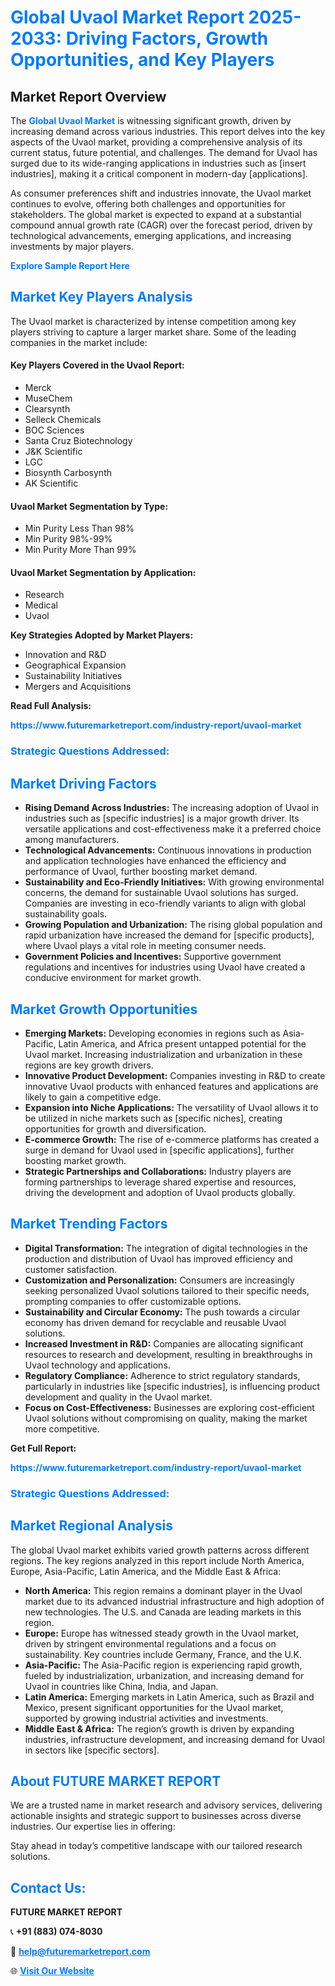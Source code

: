 <h1 style="color: #007BFF;">Global Uvaol Market Report 2025-2033: Driving Factors, Growth Opportunities, and Key Players</h1>

<section id="overview">
<h2>Market Report Overview</h2>
<p>The <a href="https://www.futuremarketreport.com/industry-report/uvaol-market" style="color: #007BFF; text-decoration: none;"><strong>Global Uvaol Market</strong></a> is witnessing significant growth, driven by increasing demand across various industries. This report delves into the key aspects of the Uvaol market, providing a comprehensive analysis of its current status, future potential, and challenges. The demand for Uvaol has surged due to its wide-ranging applications in industries such as [insert industries], making it a critical component in modern-day [applications].</p>
<p>As consumer preferences shift and industries innovate, the Uvaol market continues to evolve, offering both challenges and opportunities for stakeholders. The global market is expected to expand at a substantial compound annual growth rate (CAGR) over the forecast period, driven by technological advancements, emerging applications, and increasing investments by major players.</p>
</section>

<section id="overview">
<p><a href="https://www.futuremarketreport.com/request-sample/reportId=111995" style="color: #007BFF; text-decoration: none;"><strong>Explore Sample Report Here</strong></a></p>
</section>

<section id="key-players">
<h2 style="color: #007BFF;">Market Key Players Analysis</h2>
<p>The Uvaol market is characterized by intense competition among key players striving to capture a larger market share. Some of the leading companies in the market include:</p>
<h4>Key Players Covered in the Uvaol Report:</h4>
<ul><li>Merck</li><li>MuseChem</li><li>Clearsynth</li><li>Selleck Chemicals</li><li>BOC Sciences</li><li>Santa Cruz Biotechnology</li><li>J&amp;K Scientific</li><li>LGC</li><li>Biosynth Carbosynth</li><li>AK Scientific</li></ul>
<h4>Uvaol Market Segmentation by Type:</h4>
<ul><li>Min Purity Less Than 98%</li><li>Min Purity 98%-99%</li><li>Min Purity More Than 99%</li></ul>

<h4>Uvaol Market Segmentation by Application:</h4>
<ul><li>Research</li><li>Medical</li><li>Uvaol</li></ul>
<p><strong>Key Strategies Adopted by Market Players:</strong></p>
<ul>
<li>Innovation and R&D</li>
<li>Geographical Expansion</li>
<li>Sustainability Initiatives</li>
<li>Mergers and Acquisitions</li>
</ul>
</section>

<section>
<p><strong>Read Full Analysis: </strong></p><a href="https://www.futuremarketreport.com/industry-report/uvaol-market" style="color: #007BFF; text-decoration: none;"><strong>https://www.futuremarketreport.com/industry-report/uvaol-market</strong></a>
<h3 style="color: #007BFF;">Strategic Questions Addressed:</h3>
</section>

<section id="driving-factors">
<h2 style="color: #007BFF;">Market Driving Factors</h2>
<ul>
<li><strong>Rising Demand Across Industries:</strong> The increasing adoption of Uvaol in industries such as [specific industries] is a major growth driver. Its versatile applications and cost-effectiveness make it a preferred choice among manufacturers.</li>
<li><strong>Technological Advancements:</strong> Continuous innovations in production and application technologies have enhanced the efficiency and performance of Uvaol, further boosting market demand.</li>
<li><strong>Sustainability and Eco-Friendly Initiatives:</strong> With growing environmental concerns, the demand for sustainable Uvaol solutions has surged. Companies are investing in eco-friendly variants to align with global sustainability goals.</li>
<li><strong>Growing Population and Urbanization:</strong> The rising global population and rapid urbanization have increased the demand for [specific products], where Uvaol plays a vital role in meeting consumer needs.</li>
<li><strong>Government Policies and Incentives:</strong> Supportive government regulations and incentives for industries using Uvaol have created a conducive environment for market growth.</li>
</ul>
</section>

<section id="growth-opportunities">
<h2 style="color: #007BFF;">Market Growth Opportunities</h2>
<ul>
<li><strong>Emerging Markets:</strong> Developing economies in regions such as Asia-Pacific, Latin America, and Africa present untapped potential for the Uvaol market. Increasing industrialization and urbanization in these regions are key growth drivers.</li>
<li><strong>Innovative Product Development:</strong> Companies investing in R&D to create innovative Uvaol products with enhanced features and applications are likely to gain a competitive edge.</li>
<li><strong>Expansion into Niche Applications:</strong> The versatility of Uvaol allows it to be utilized in niche markets such as [specific niches], creating opportunities for growth and diversification.</li>
<li><strong>E-commerce Growth:</strong> The rise of e-commerce platforms has created a surge in demand for Uvaol used in [specific applications], further boosting market growth.</li>
<li><strong>Strategic Partnerships and Collaborations:</strong> Industry players are forming partnerships to leverage shared expertise and resources, driving the development and adoption of Uvaol products globally.</li>
</ul>
</section>

<section id="trending-factors">
<h2 style="color: #007BFF;">Market Trending Factors</h2>
<ul>
<li><strong>Digital Transformation:</strong> The integration of digital technologies in the production and distribution of Uvaol has improved efficiency and customer satisfaction.</li>
<li><strong>Customization and Personalization:</strong> Consumers are increasingly seeking personalized Uvaol solutions tailored to their specific needs, prompting companies to offer customizable options.</li>
<li><strong>Sustainability and Circular Economy:</strong> The push towards a circular economy has driven demand for recyclable and reusable Uvaol solutions.</li>
<li><strong>Increased Investment in R&D:</strong> Companies are allocating significant resources to research and development, resulting in breakthroughs in Uvaol technology and applications.</li>
<li><strong>Regulatory Compliance:</strong> Adherence to strict regulatory standards, particularly in industries like [specific industries], is influencing product development and quality in the Uvaol market.</li>
<li><strong>Focus on Cost-Effectiveness:</strong> Businesses are exploring cost-efficient Uvaol solutions without compromising on quality, making the market more competitive.</li>
</ul>
</section>

<section>
<p><strong>Get Full Report: </strong></p><a href="https://www.futuremarketreport.com/industry-report/uvaol-market" style="color: #007BFF; text-decoration: none;"><strong>https://www.futuremarketreport.com/industry-report/uvaol-market</strong></a>
<h3 style="color: #007BFF;">Strategic Questions Addressed:</h3>
</section>


<section id="regional-analysis">
<h2 style="color: #007BFF;">Market Regional Analysis</h2>
<p>The global Uvaol market exhibits varied growth patterns across different regions. The key regions analyzed in this report include North America, Europe, Asia-Pacific, Latin America, and the Middle East & Africa:</p>
<ul>
<li><strong>North America:</strong> This region remains a dominant player in the Uvaol market due to its advanced industrial infrastructure and high adoption of new technologies. The U.S. and Canada are leading markets in this region.</li>
<li><strong>Europe:</strong> Europe has witnessed steady growth in the Uvaol market, driven by stringent environmental regulations and a focus on sustainability. Key countries include Germany, France, and the U.K.</li>
<li><strong>Asia-Pacific:</strong> The Asia-Pacific region is experiencing rapid growth, fueled by industrialization, urbanization, and increasing demand for Uvaol in countries like China, India, and Japan.</li>
<li><strong>Latin America:</strong> Emerging markets in Latin America, such as Brazil and Mexico, present significant opportunities for the Uvaol market, supported by growing industrial activities and investments.</li>
<li><strong>Middle East & Africa:</strong> The region’s growth is driven by expanding industries, infrastructure development, and increasing demand for Uvaol in sectors like [specific sectors].</li>
</ul>
</section>

<footer>
<h2 style="color: #007BFF;">About FUTURE MARKET REPORT</h2>
<p>We are a trusted name in market research and advisory services, delivering actionable insights and strategic support to businesses across diverse industries. Our expertise lies in offering:</p>

<p>Stay ahead in today’s competitive landscape with our tailored research solutions.</p>

<h2 style="color: #007BFF;">Contact Us:</h2>
<p><strong>FUTURE MARKET REPORT</strong></p>
<p>📞 <strong>+91 (883) 074-8030</strong></p>
<p>📧 <strong><a href="mailto:help@futuremarketreport.com" style="color: #007BFF;">help@futuremarketreport.com</a></strong></p>
<p>🌐 <strong><a href="https://www.futuremarketreport.com/" style="color: #007BFF;">Visit Our Website</a></strong></p>
</footer>
